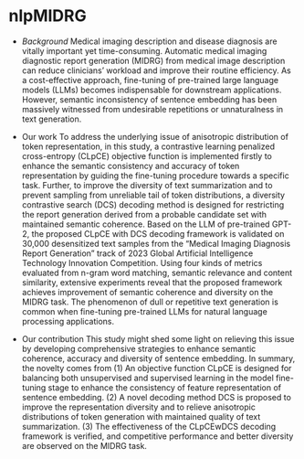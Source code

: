 # nlpMIDRG

- *Background*
Medical imaging description and disease diagnosis are vitally important yet time-consuming. Automatic medical imaging diagnostic report generation (MIDRG) from medical image description can reduce clinicians’ workload and improve their routine efficiency. As a cost-effective approach, fine-tuning of pre-trained large language models (LLMs) becomes indispensable for downstream applications. However, semantic inconsistency of sentence embedding has been massively witnessed from undesirable repetitions or unnaturalness in text generation. 

- Our work
    To address the underlying issue of anisotropic distribution of token representation, in this study, a contrastive learning penalized cross-entropy (CLpCE) objective function is implemented firstly to enhance the semantic consistency and accuracy of token representation by guiding the fine-tuning procedure towards a specific task. Further, to improve the diversity of text summarization and to prevent sampling from unreliable tail of token distributions, a diversity contrastive
search (DCS) decoding method is designed for restricting the report generation derived from a probable candidate set with maintained semantic coherence. Based on the LLM of pre-trained GPT-2, the proposed CLpCE with DCS decoding framework is validated on 30,000 desensitized text samples from the “Medical Imaging Diagnosis Report Generation” track of 2023 Global Artificial Intelligence Technology Innovation Competition. Using four kinds of metrics evaluated from n-gram word matching, semantic relevance and content similarity, extensive experiments reveal that the proposed framework achieves improvement of semantic coherence and diversity on the MIDRG task. The phenomenon of dull or repetitive text generation is common when fine-tuning pre-trained LLMs for natural language processing applications.

- Our contribution
This study might shed some light on relieving this issue by developing comprehensive strategies to enhance semantic coherence, accuracy and diversity of sentence embedding. In summary, the novelty comes from (1) An objective function CLpCE is designed for balancing both unsupervised and supervised learning in the model fine-tuning stage to enhance the consistency of feature representation of sentence embedding. (2) A novel decoding method DCS is proposed to improve the representation diversity and to relieve anisotropic distributions of token generation with maintained quality of text summarization. (3) The effectiveness of the CLpCEwDCS decoding framework is verified, and competitive performance and better diversity are observed on the MIDRG task.
